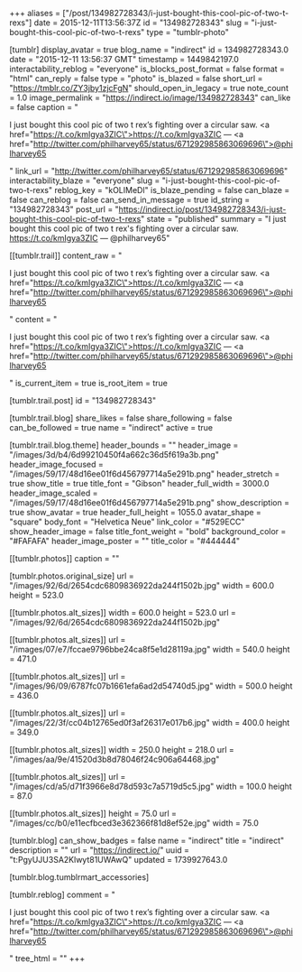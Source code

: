 +++
aliases = ["/post/134982728343/i-just-bought-this-cool-pic-of-two-t-rexs"]
date = 2015-12-11T13:56:37Z
id = "134982728343"
slug = "i-just-bought-this-cool-pic-of-two-t-rexs"
type = "tumblr-photo"

[tumblr]
display_avatar = true
blog_name = "indirect"
id = 134982728343.0
date = "2015-12-11 13:56:37 GMT"
timestamp = 1449842197.0
interactability_reblog = "everyone"
is_blocks_post_format = false
format = "html"
can_reply = false
type = "photo"
is_blazed = false
short_url = "https://tmblr.co/ZY3jby1zjcFgN"
should_open_in_legacy = true
note_count = 1.0
image_permalink = "https://indirect.io/image/134982728343"
can_like = false
caption = "<p>I just bought this cool pic of two t rex&rsquo;s fighting over a circular saw. <a href=\"https://t.co/kmIgya3ZIC\">https://t.co/kmIgya3ZIC</a> — <a href=\"http://twitter.com/philharvey65/status/671292985863069696\">@philharvey65</a></p>"
link_url = "http://twitter.com/philharvey65/status/671292985863069696"
interactability_blaze = "everyone"
slug = "i-just-bought-this-cool-pic-of-two-t-rexs"
reblog_key = "kOLIMeDl"
is_blaze_pending = false
can_blaze = false
can_reblog = false
can_send_in_message = true
id_string = "134982728343"
post_url = "https://indirect.io/post/134982728343/i-just-bought-this-cool-pic-of-two-t-rexs"
state = "published"
summary = "I just bought this cool pic of two t rex's fighting over a circular saw. https://t.co/kmIgya3ZIC — @philharvey65"

[[tumblr.trail]]
content_raw = "<p>I just bought this cool pic of two t rex’s fighting over a circular saw. <a href=\"https://t.co/kmIgya3ZIC\">https://t.co/kmIgya3ZIC</a> — <a href=\"http://twitter.com/philharvey65/status/671292985863069696\">@philharvey65</a></p>"
content = "<p>I just bought this cool pic of two t rex&rsquo;s fighting over a circular saw. <a href=\"https://t.co/kmIgya3ZIC\">https://t.co/kmIgya3ZIC</a> &mdash; <a href=\"http://twitter.com/philharvey65/status/671292985863069696\">@philharvey65</a></p>"
is_current_item = true
is_root_item = true

[tumblr.trail.post]
id = "134982728343"

[tumblr.trail.blog]
share_likes = false
share_following = false
can_be_followed = true
name = "indirect"
active = true

[tumblr.trail.blog.theme]
header_bounds = ""
header_image = "/images/3d/b4/6d99210450f4a662c36d5f619a3b.png"
header_image_focused = "/images/59/17/48d16ee01f6d456797714a5e291b.png"
header_stretch = true
show_title = true
title_font = "Gibson"
header_full_width = 3000.0
header_image_scaled = "/images/59/17/48d16ee01f6d456797714a5e291b.png"
show_description = true
show_avatar = true
header_full_height = 1055.0
avatar_shape = "square"
body_font = "Helvetica Neue"
link_color = "#529ECC"
show_header_image = false
title_font_weight = "bold"
background_color = "#FAFAFA"
header_image_poster = ""
title_color = "#444444"

[[tumblr.photos]]
caption = ""

[tumblr.photos.original_size]
url = "/images/92/6d/2654cdc6809836922da244f1502b.jpg"
width = 600.0
height = 523.0

[[tumblr.photos.alt_sizes]]
width = 600.0
height = 523.0
url = "/images/92/6d/2654cdc6809836922da244f1502b.jpg"

[[tumblr.photos.alt_sizes]]
url = "/images/07/e7/fccae9796bbe24ca8f5e1d28119a.jpg"
width = 540.0
height = 471.0

[[tumblr.photos.alt_sizes]]
url = "/images/96/09/6787fc07b1661efa6ad2d54740d5.jpg"
width = 500.0
height = 436.0

[[tumblr.photos.alt_sizes]]
url = "/images/22/3f/cc04b12765ed0f3af26317e017b6.jpg"
width = 400.0
height = 349.0

[[tumblr.photos.alt_sizes]]
width = 250.0
height = 218.0
url = "/images/aa/9e/41520d3b8d78046f24c906a64468.jpg"

[[tumblr.photos.alt_sizes]]
url = "/images/cd/a5/d71f3966e8d78d593c7a5719d5c5.jpg"
width = 100.0
height = 87.0

[[tumblr.photos.alt_sizes]]
height = 75.0
url = "/images/cc/b0/e11ecfbced3e362366f81d8ef52e.jpg"
width = 75.0

[tumblr.blog]
can_show_badges = false
name = "indirect"
title = "indirect"
description = ""
url = "https://indirect.io/"
uuid = "t:PgyUJU3SA2Klwyt81UWAwQ"
updated = 1739927643.0

[tumblr.blog.tumblrmart_accessories]

[tumblr.reblog]
comment = "<p>I just bought this cool pic of two t rex’s fighting over a circular saw. <a href=\"https://t.co/kmIgya3ZIC\">https://t.co/kmIgya3ZIC</a> — <a href=\"http://twitter.com/philharvey65/status/671292985863069696\">@philharvey65</a></p>"
tree_html = ""
+++
